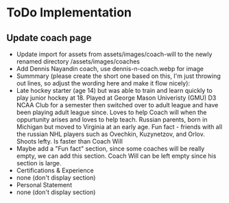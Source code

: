 # ToDo Implementation

## Update coach page
- Update import for assets from assets/images/coach-will to the newly renamed directory /assets/images/coaches
- Add Dennis Nayandin coach, use dennis-n-coach.webp for image
- Summmary (please create the short one based on this, I'm just throwing out lines, so adjust the wording here and make it flow nicely):
 - Late hockey starter (age 14) but was able to train and learn quickly to play junior hockey at 18. Played at George Mason Univeristy (GMU) D3 NCAA Club for a semester then switched over to adult league and have been playing adult league since. Loves to help Coach will when the oppurtunity arises and loves to help teach. Russian parents, born in Michigan but moved to Virginia at an early age. Fun fact - friends with all the russian NHL players such as Ovechkin, Kuzynetzov, and Orlov. Shoots lefty. Is faster than Coach Will 
 - Maybe add a "Fun fact" section, since some coaches will be really empty, we can add this section. Coach Will can be left empty since his section is large.
- Certifications & Experience
 - none (don't display section)
- Personal Statement
 - none (don't display section)
